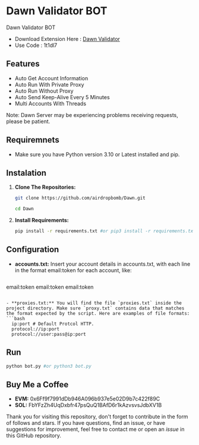 # Dawn Validator BOT
Dawn Validator BOT

- Download Extension Here : [Dawn Validator](https://chromewebstore.google.com/detail/dawn-validator-chrome-ext/fpdkjdnhkakefebpekbdhillbhonfjjp?hl=en)
- Use Code : 1t1dl7

## Features

  - Auto Get Account Information
  - Auto Run With Private Proxy
  - Auto Run Without Proxy
  - Auto Send Keep-Alive Every 5 Minutes
  - Multi Accounts With Threads

Note: Dawn Server may be experiencing problems receiving requests, please be patient.

## Requiremnets

- Make sure you have Python version 3.10 or Latest installed and pip.

## Instalation

1. **Clone The Repositories:**
   ```bash
   git clone https://github.com/airdropbomb/Dawn.git
   ```
   ```bash
   cd Dawn
   ```

2. **Install Requirements:**
   ```bash
   pip install -r requirements.txt #or pip3 install -r requirements.txt
   ```

## Configuration

- **accounts.txt:** Insert your account details in accounts.txt, with each line in the format email:token for each account, like:
  ```bash
email:token
email:token
email:token
  ```

- **proxies.txt:** You will find the file `proxies.txt` inside the project directory. Make sure `proxy.txt` contains data that matches the format expected by the script. Here are examples of file formats:
  ```bash
    ip:port # Default Protcol HTTP.
    protocol://ip:port
    protocol://user:pass@ip:port
  ```

## Run

```bash
python bot.py #or python3 bot.py
```

## Buy Me a Coffee

- **EVM:** 0x6Ff9f7991dDb946A096b937e5e02D9b7c422f89C
- **SOL:** FbYFzZh4UqDxbfr47psQuQ1BAfD6r1kAzvsvsJdbXV1B


Thank you for visiting this repository, don't forget to contribute in the form of follows and stars.
If you have questions, find an issue, or have suggestions for improvement, feel free to contact me or open an *issue* in this GitHub repository.

